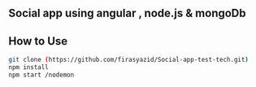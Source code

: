  

## Social app using angular , node.js & mongoDb

## How to Use

 ```bash
git clone (https://github.com/firasyazid/Social-app-test-tech.git)
npm install
npm start /nodemon



 
